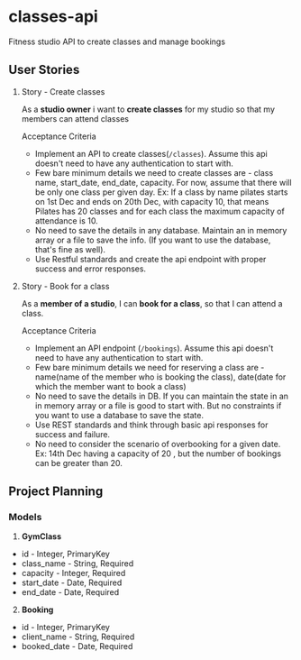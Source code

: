 # classes-api
Fitness studio API to create classes and manage bookings


## User Stories

1. Story - Create classes
    
    As a __studio owner__ i want to __create classes__ for my studio so that my members can attend classes

    Acceptance Criteria
    - Implement an API to create classes(`/classes`). Assume this api doesn't need to have any
    authentication to start with.
    - Few bare minimum details we need to create classes are - class name, start_date, end_date,
    capacity. For now, assume that there will be only one class per given day. Ex: If a class by
    name pilates starts on 1st Dec and ends on 20th Dec, with capacity 10, that means Pilates
    has 20 classes and for each class the maximum capacity of attendance is 10.
    - No need to save the details in any database. Maintain an in memory array or a file to save the
    info. (If you want to use the database, that's fine as well).
    - Use Restful standards and create the api endpoint with proper success and error responses.
    
2. Story - Book for a class

    As a __member of a studio__, I can __book for a class__, so that I can attend a class.
    
    Acceptance Criteria
    - Implement an API endpoint (`/bookings`). Assume this api doesn't need to have any
    authentication to start with.
    - Few bare minimum details we need for reserving a class are - name(name of the member
    who is booking the class), date(date for which the member want to book a class)
    - No need to save the details in DB. If you can maintain the state in an in memory array or a file
    is good to start with. But no constraints if you want to use a database to save the state.
    - Use REST standards and think through basic api responses for success and failure.
    - No need to consider the scenario of overbooking for a given date. Ex: 14th Dec having a
    capacity of 20 , but the number of bookings can be greater than 20.

## Project Planning

### Models

1. __GymClass__
 - id - Integer, PrimaryKey
 - class_name - String, Required
 - capacity - Integer, Required
 - start_date - Date, Required
 - end_date - Date, Required


2. __Booking__
 - id - Integer, PrimaryKey
 - client_name - String, Required
 - booked_date - Date, Required
